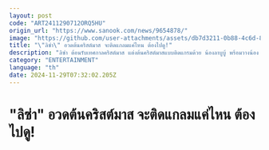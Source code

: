 ```yaml
---
layout: post
code: "ART2411290712ORQ5HU"
origin_url: "https://www.sanook.com/news/9654878/"
image: "https://github.com/user-attachments/assets/db7d3211-0b88-4c6d-8d23-e61f0e2a08a0"
title: "\"ลิซ่า\" อวดต้นคริสต์มาส จะติดแกลมแค่ไหน ต้องไปดู!"
description: "ลิซ่า ต้อนรับเทศกาลคริสต์มาส แต่งต้นคริสต์มาสแบบติดแกรมด้วย น้องลาบูบู้ พร้อมวางน้อง MEGA SPACE MOLLY ไว้ข้างต้น"
category: "ENTERTAINMENT"
language: "th"
date: 2024-11-29T07:32:02.205Z
---
```


# "ลิซ่า" อวดต้นคริสต์มาส จะติดแกลมแค่ไหน ต้องไปดู!